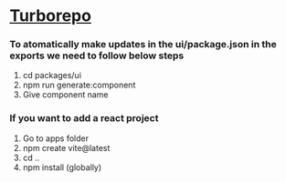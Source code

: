 # <a href= "https://projects.100xdevs.com/tracks/monorepo/monorepo-1">Turborepo</a> 


### To atomatically make updates in the ui/package.json in the exports we need to follow below steps 

  1.  cd packages/ui
  2.  npm run generate:component
  3.  Give component name 

### If you want to add a react project 

  1. Go to apps folder 
  2. npm create vite@latest
  3. cd ..
  4. npm install (globally)